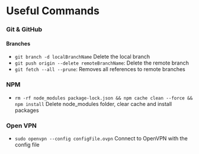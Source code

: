 # Useful Commands

### Git & GitHub

#### Branches

- `git branch -d localBranchName` Delete the local branch
- `git push origin --delete remoteBranchName`: Delete the remote branch
- `git fetch --all --prune`: Removes all references to remote branches

### NPM

- `rm -rf node_modules package-lock.json && npm cache clean --force && npm install` Delete node_modules folder, clear cache and install packages

### Open VPN

- `sudo openvpn --config configFile.ovpn` Connect to OpenVPN with the config file
